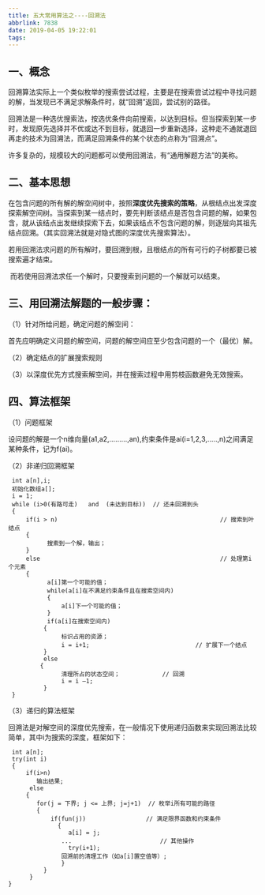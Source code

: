 ```yaml
---
title: 五大常用算法之----回溯法
abbrlink: 7838
date: 2019-04-05 19:22:01
tags:
---
```






## 一、概念

回溯算法实际上一个类似枚举的搜索尝试过程，主要是在搜索尝试过程中寻找问题的解，当发现已不满足求解条件时，就“回溯”返回，尝试别的路径。

回溯法是一种选优搜索法，按选优条件向前搜索，以达到目标。但当探索到某一步时，发现原先选择并不优或达不到目标，就退回一步重新选择，这种走不通就退回再走的技术为回溯法，而满足回溯条件的某个状态的点称为“回溯点”。

许多复杂的，规模较大的问题都可以使用回溯法，有“通用解题方法”的美称。

<!--more-->

## 二、基本思想

  在包含问题的所有解的解空间树中，按照**深度优先搜索的策略**，从根结点出发深度探索解空间树。当探索到某一结点时，要先判断该结点是否包含问题的解，如果包含，就从该结点出发继续探索下去，如果该结点不包含问题的解，则逐层向其祖先结点回溯。（其实回溯法就是对隐式图的深度优先搜索算法）。

​    若用回溯法求问题的所有解时，要回溯到根，且根结点的所有可行的子树都要已被搜索遍才结束。

​    而若使用回溯法求任一个解时，只要搜索到问题的一个解就可以结束。



## 三、用回溯法解题的一般步骤：

  （1）针对所给问题，确定问题的解空间：

​      首先应明确定义问题的解空间，问题的解空间应至少包含问题的一个（最优）解。

  （2）确定结点的扩展搜索规则

  （3）以深度优先方式搜索解空间，并在搜索过程中用剪枝函数避免无效搜索。



## 四、算法框架

   （1）问题框架

   设问题的解是一个n维向量(a1,a2,………,an),约束条件是ai(i=1,2,3,…..,n)之间满足某种条件，记为f(ai)。

   （2）非递归回溯框架

```
 int a[n],i;
 初始化数组a[];
 i = 1;
 while (i>0(有路可走)   and  (未达到目标))  // 还未回溯到头
 {
     if(i > n)                                              // 搜索到叶结点
     {   
           搜索到一个解，输出；
     }
     else                                                   // 处理第i个元素
     { 
           a[i]第一个可能的值；
           while(a[i]在不满足约束条件且在搜索空间内)
           {
               a[i]下一个可能的值；
           }
           if(a[i]在搜索空间内)
          {
               标识占用的资源；
               i = i+1;                              // 扩展下一个结点
          }
          else 
         {
               清理所占的状态空间；            // 回溯
               i = i –1; 
          }
 }
```

（3）递归的算法框架

​     回溯法是对解空间的深度优先搜索，在一般情况下使用递归函数来实现回溯法比较简单，其中i为搜索的深度，框架如下：

```
 int a[n];
 try(int i)
 {
     if(i>n)
        输出结果;
      else
     {
        for(j = 下界; j <= 上界; j=j+1)  // 枚举i所有可能的路径
        {
            if(fun(j))                 // 满足限界函数和约束条件
              {
                 a[i] = j;
               ...                         // 其他操作
                 try(i+1);
               回溯前的清理工作（如a[i]置空值等）;
               }
          }
      }
}
```